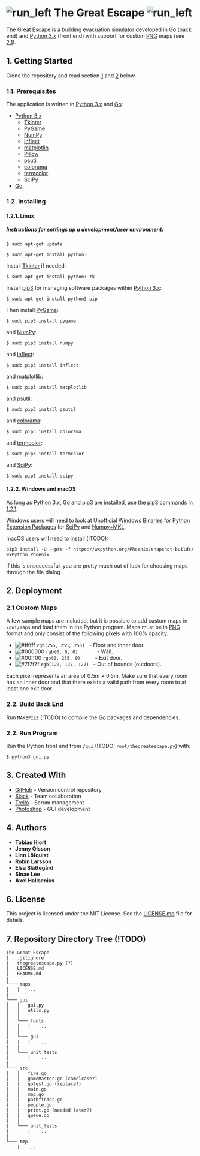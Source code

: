 # ![run_left](http://i.imgur.com/qT9yxGX.png) The Great Escape ![run_left](http://i.imgur.com/ttqg197.png)
The Great Escape is a building evacuation simulator developed in [Go](https://golang.org/) (back end) and [Python 3.x](https://www.python.org/downloads/) (front end) with support for custom [PNG](https://en.wikipedia.org/wiki/Portable_Network_Graphics) maps (see [2.1](https://github.com/TobiasHiort/TheGreatEscape#21-custom-maps)).




## 1. Getting Started
Clone the repository and read section [1](https://github.com/TobiasHiort/TheGreatEscape#1-getting-started) and [2](https://github.com/TobiasHiort/TheGreatEscape#2-deployment) below.
### 1.1. Prerequisites
The application is written in [Python 3.x](https://www.python.org/downloads/) and [Go](https://golang.org/):
* [Python 3.x](https://www.python.org/downloads/)
    * [Tkinter](https://wiki.python.org/moin/TkInter)
    * [PyGame](https://www.pygame.org/wiki/GettingStarted#PygameInstallation)
    * [NumPy](https://www.scipy.org/scipylib/building/index.html#building)
    * [inflect](https://pypi.python.org/pypi/inflect)
    * [matplotlib](https://matplotlib.org/users/installing.html)
    * [Pillow](https://pillow.readthedocs.io/en/latest/installation.html)
    * [psutil](https://pypi.python.org/pypi/psutil)
    * [colorama](https://pypi.python.org/pypi/colorama)
    * [termcolor](https://pypi.python.org/pypi/termcolor)
    * [SciPy](https://www.scipy.org/install.html)
* [Go](https://golang.org/)
### 1.2. Installing
#### 1.2.1.  Linux
##### Instructions for settings up a development/user environment:
```
$ sudo apt-get update
```
```
$ sudo apt-get install python3
```
Install [Tkinter](https://wiki.python.org/moin/TkInter) if needed:
```
$ sudo apt-get install python3-tk
```
Install [pip3](https://pypi.python.org/pypi/pip) for managing software packages within [Python 3.x](https://www.python.org/downloads/):
```
$ sudo apt-get install python3-pip
```
Then install [PyGame](https://www.pygame.org/wiki/GettingStarted#PygameInstallation):
```
$ sudo pip3 install pygame
```
and [NumPy](https://www.scipy.org/scipylib/building/index.html#building):
```
$ sudo pip3 install numpy
```
and [inflect](https://pypi.python.org/pypi/inflect):
```
$ sudo pip3 install inflect
```
and [matplotlib](https://matplotlib.org/users/installing.html):
```
$ sudo pip3 install matplotlib
```
and [psutil](https://pypi.python.org/pypi/psutil):
```
$ sudo pip3 install psutil
```
and [colorama](https://pypi.python.org/pypi/colorama):
```
$ sudo pip3 install colorama
```
and [termcolor](https://pypi.python.org/pypi/termcolor):
```
$ sudo pip3 install termcolor
```
and [SciPy](https://www.scipy.org/install.html):
```
$ sudo pip3 install scipy
```

#### 1.2.2. Windows and macOS
As long as [Python 3.x](https://www.python.org/downloads/), [Go](https://golang.org/) and [pip3](https://pypi.python.org/pypi/pip) are installed, use the [pip3](https://pypi.python.org/pypi/pip) commands in [1.2.1](https://github.com/TobiasHiort/TheGreatEscape#121--linux).

Windows users will need to look at [Unofficial Windows Binaries for Python Extension Packages](http://www.lfd.uci.edu/~gohlke/pythonlibs/#scipy) for [SciPy](https://www.scipy.org/install.html) and [Numpy+MKL](http://www.lfd.uci.edu/~gohlke/pythonlibs/#numpy).

macOS users will need to install (!TODO):
```
pip3 install -U --pre -f https://wxpython.org/Phoenix/snapshot-builds/ wxPython_Phoenix
```
if this is unsuccessful, you are pretty much out of luck for choosing maps through the file dialog.


## 2. Deployment
### 2.1 Custom Maps
A few sample maps are included, but it is possible to add custom maps in `/gui/maps` and load them in the Python program. Maps must be in [PNG](https://en.wikipedia.org/wiki/Portable_Network_Graphics) format and only consist of the following pixels with 100% opacity.
- ![#ffffff](https://placehold.it/15/ffffff/000000?text=+) `rgb(255, 255, 255)` &nbsp;&nbsp;- Floor and inner door.
- ![#000000](https://placehold.it/15/000000/000000?text=+) `rgb(0, 0, 0)` &nbsp;&nbsp;&nbsp;&nbsp;&nbsp;&nbsp;&nbsp;&nbsp;&nbsp;&nbsp;&nbsp; - Wall.
- ![#00ff00](https://placehold.it/15/00ff00/000000?text=+) `rgb(0, 255, 0)` &nbsp;&nbsp;&nbsp;&nbsp;&nbsp;&nbsp;&nbsp;&nbsp; - Exit door.
- ![#7f7f7f](https://placehold.it/15/7f7f7f/000000?text=+) `rgb(127, 127, 127)` &nbsp;&nbsp;- Out of bounds (outdoors).

Each pixel represents an area of 0.5m × 0.5m. Make sure that every room has an inner door and that there exists a valid path from every room to at least one exit door.

### 2.2. Build Back End
Run `MAKEFILE` (!TODO) to compile the [Go](https://golang.org/) packages and dependencies.

### 2.2. Run Program
Run the Python front end from `/gui` (!TODO: `root/thegreatescape.py`) with:
```
$ python3 gui.py
```

## 3. Created With
* [GitHub](https://github.com/) - Version control repository
* [Slack](https://slack.com/) - Team collaboration
* [Trello](https://trello.com/) - Scrum management
* [Photoshop](http://www.adobe.com/products/photoshop.html) - GUI development

## 4. Authors
* **Tobias Hiort**
* **Jenny Olsson**
* **Linn Löfquist**
* **Robin Larsson**
* **Elsa Slättegård**
* **Sinae Lee**
* **Axel Hallsenius**

## 6. License
This project is licensed under the MIT License. See the [LICENSE.md](https://github.com/TobiasHiort/TheGreatEscape/blob/master/LICENSE.md) file for details.

## 7. Repository Directory Tree (!TODO)
```
The Great Escape
│   .gitignore
|   thegreatescape.py (?)
│   LICENSE.md
|   README.md
|
└─── maps
|   |   ...
|
└─── gui
│   │   gui.py
│   │   utils.py
│   │
│   └─── fonts
│   |   │   ...
│   |
│   └─── gui
|   |   |   ...
|   |
│   └─── unit_tests
|       |   ...
|
└─── src
|   │   fire.go
|   |   gameMaster.go (camelcase?)
|   |   gotest.go (replace?)
|   |   main.go
|   |   map.go
|   |   pathfinder.go
|   |   people.go
|   |   print.go (needed later?)
|   |   queue.go
|   |
|   └─── unit_tests
|       |   ...
|
└─── tmp
    |   ...
```
